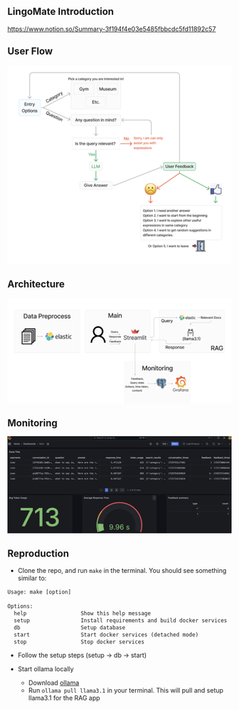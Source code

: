 ## LingoMate Introduction 

https://www.notion.so/Summary-3f194f4e03e5485fbbcdc5fd11892c57

## User Flow 
![Sample Image](/UserFlow.png)


## Architecture
![Sample Image](/Diagram.png)

## Monitoring 

![Sample Image](/Monitoring.png)

## Reproduction

- Clone the repo, and run `make` in the terminal. You should see something similar to:

```
Usage: make [option]

Options:
  help                 Show this help message
  setup                Install requirements and build docker services
  db                   Setup database
  start                Start docker services (detached mode)
  stop                 Stop docker services
```

- Follow the setup steps (setup -> db -> start)

- Start ollama locally
    - Download [ollama](https://ollama.com/)
    - Run `ollama pull llama3.1` in your terminal. This will pull and setup llama3.1 for the RAG app 


